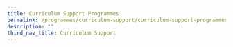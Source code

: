 ```yaml
---
title: Curriculum Support Programmes
permalink: /programmes/curriculum-support/curriculum-support-programmes/
description: ""
third_nav_title: Curriculum Support
---
```

